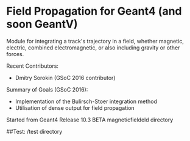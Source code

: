 # Field Propagation for Geant4 (and soon GeantV)
Module for integrating a track's trajectory in a field, whether magnetic, electric, combined electromagnetic, or also including gravity or other forces.

Recent Contributors:

* Dmitry Sorokin (GSoC 2016 contributor)

Summary of Goals (GSoC 2016):

* Implementation of the Bulirsch-Stoer integration method
* Utilisation of dense output for field propagation

Started from Geant4 Release 10.3 BETA magneticfieldeld directory

##Test:
/test directory
